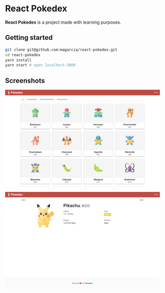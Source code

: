 # React Pokedex

**React Pokedex** is a project made with learning purposes.

## Getting started

```sh
git clone git@github.com:magarcia/react-pokedex.git
cd react-pokedex
yarn install
yarn start # open localhost:3000
```

## Screenshots

![Pokemon List](screenshots/pokemon-list.png)

![Pokemon View](screenshots/pikachu.png)
